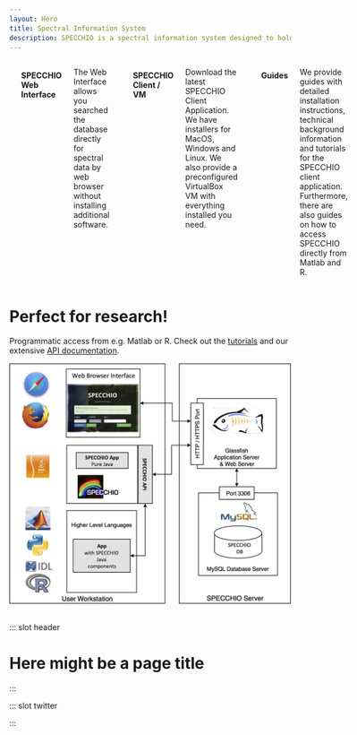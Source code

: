 ```yaml
---
layout: Hero
title: Spectral Information System
description: SPECCHIO is a spectral information system designed to hold reference spectra and spectral campaign data obtained by spectroradiometers. The inclusion of a rich metadata set in the data model ensures the longevity of spectral data and enables the sharing of spectral data between research groups. 
---
```


<!-- Features -->
<div class="columns features">

  <!-- Webapp -->
  <feature-card
    absolute
    :icon="['fas', 'database']"
    :to="$site.themeConfig.specchioWebinterface"
    class="column is-4">

#### SPECCHIO Web Interface
The Web Interface allows you searched the database directly for spectral data by web browser without installing additional software.

  </feature-card>


  <!-- Download -->
  <feature-card
    :icon="['fas', 'download']"
    to="/downloads/"
    class="column is-4">

#### SPECCHIO Client / VM
Download the latest SPECCHIO Client Application. We have installers for MacOS, Windows and Linux.
We also provide a preconfigured VirtualBox VM with everything installed you need.

  </feature-card>


  <!-- Guides -->
  <feature-card
    :icon="['fas', 'book']"
    to="/guides/"
    class="column is-4">

#### Guides
We provide guides with detailed installation instructions, technical background information and tutorials for the SPECCHIO client application. Furthermore, there are also guides on how to access SPECCHIO directly from Matlab and R.

  </feature-card>  
</div>




<!-- Teaser -->
<div class="intro column is-8 is-offset-2">

# Perfect for research!
Programmatic access from e.g. Matlab or R.
Check out the [tutorials](/programming-course/)
and our extensive [API documentation](https://specchio.winpat.ch/javadoc/).

![Architecture](./_img/Architecture.jpg)

</div>


::: slot header
# Here might be a page title
:::

::: slot twitter
<!-- Tweets -->
<client-only>
  <twitter-feed/>
</client-only>
:::
